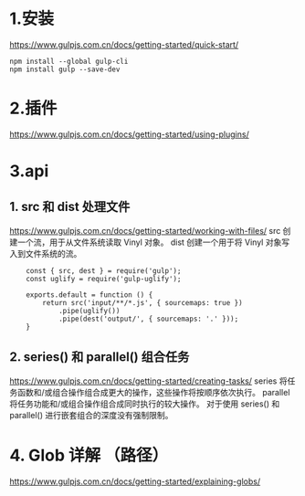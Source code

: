 # 1.安装
https://www.gulpjs.com.cn/docs/getting-started/quick-start/
```
npm install --global gulp-cli
npm install gulp --save-dev
```

# 2.插件
https://www.gulpjs.com.cn/docs/getting-started/using-plugins/

# 3.api
## 1. src 和 dist 处理文件
https://www.gulpjs.com.cn/docs/getting-started/working-with-files/
src  创建一个流，用于从文件系统读取 Vinyl 对象。
dist 创建一个用于将 Vinyl 对象写入到文件系统的流。
```
    const { src, dest } = require('gulp');
    const uglify = require('gulp-uglify');

    exports.default = function () {
        return src('input/**/*.js', { sourcemaps: true })
            .pipe(uglify())
            .pipe(dest('output/', { sourcemaps: '.' }));
    }
```
## 2. series() 和 parallel() 组合任务
https://www.gulpjs.com.cn/docs/getting-started/creating-tasks/
series 将任务函数和/或组合操作组合成更大的操作，这些操作将按顺序依次执行。
parallel 将任务功能和/或组合操作组合成同时执行的较大操作。
对于使用 series() 和 parallel() 进行嵌套组合的深度没有强制限制。

# 4. Glob 详解 （路径）
https://www.gulpjs.com.cn/docs/getting-started/explaining-globs/
